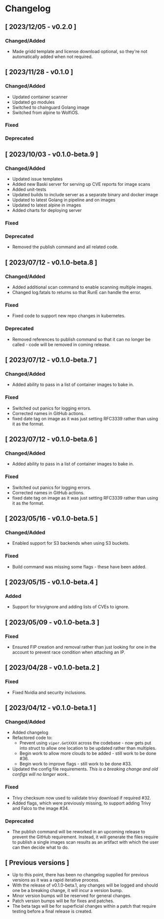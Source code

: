 # Changelog

## [ 2023/12/05 - v0.2.0 ]

### Changed/Added
* Made gridd template and license download optional, so they're not automatically added when not required.

## [ 2023/11/28 - v0.1.0 ]

### Changed/Added
* Updated container scanner
* Updated go modules
* Switched to chainguard Golang image
* Switched from alpine to WolfiOS.

### Fixed

### Deprecated

## [ 2023/10/03 - v0.1.0-beta.9 ]

### Changed/Added

* Updated issue templates
* Added new Baski server for serving up CVE reports for image scans
* Added unit-tests
* Updated builds to include server as a separate binary and docker image
* Updated to latest Golang in pipeline and on images
* Updated to latest alpine in images
* Added charts for deploying server

### Fixed

### Deprecated
* Removed the publish command and all related code.

## [ 2023/07/12 - v0.1.0-beta.8 ]

### Changed/Added

* Added additional scan command to enable scanning multiple images.
* Changed log.fatals to returns so that RunE can handle the error.

### Fixed

* Fixed code to support new repo changes in kubernetes.

### Deprecated

* Removed references to publish command so that it can no longer be called - code will be removed in coming release.

## [ 2023/07/12 - v0.1.0-beta.7 ]

### Changed/Added

* Added ability to pass in a list of container images to bake in.

### Fixed

* Switched out panics for logging errors.
* Corrected names in GitHub actions.
* fixed date tag on image as it was just setting RFC3339 rather than using it as the format.

## [ 2023/07/12 - v0.1.0-beta.6 ]

### Changed/Added

* Added ability to pass in a list of container images to bake in.

### Fixed

* Switched out panics for logging errors.
* Corrected names in GitHub actions.
* fixed date tag on image as it was just setting RFC3339 rather than using it as the format.

## [ 2023/05/16 - v0.1.0-beta.5 ]

### Changed/Added

* Enabled support for S3 backends when using S3 buckets.

### Fixed

* Build command was missing some flags - these have been added.

## [ 2023/05/15 - v0.1.0-beta.4 ]

### Added

* Support for trivyignore and adding lists of CVEs to ignore.

## [ 2023/05/09 - v0.1.0-beta.3 ]

### Fixed

* Ensured FIP creation and removal rather than just looking for one in the account to prevent race condition when
  attaching an IP.

## [ 2023/04/28 - v0.1.0-beta.2 ]

### Fixed

* Fixed Nvidia and security inclusions.

## [ 2023/04/12 - v0.1.0-beta.1 ]

### Changed/Added

* Added changelog
* Refactored code to:
    * Prevent using `viper.GetXXXX` across the codebase - now gets put into struct to allow one location to be updated
      rather than multiples.
    * Begin work to allow more clouds to be added - still work to be done #36.
    * Begin work to improve flags - still work to be done #33.
* Updated the config file requirements. *This is a breaking change and old configs will no longer work.*.

### Fixed

* Trivy checksum now used to validate trivy download if required #32.
* Added flags, which were previously missing, to support adding Trivy and Falco to the image #34.

### Deprecated

* The publish command will be reworked in an upcoming release to prevent the GitHub requirement. Instead, it will
  generate the files require to publish a single images scan results as an artifact with which the user can then decide
  what to do.

## [ Previous versions ]

* Up to this point, there has been no changelog supplied for previous versions as it was a rapid iterative process.
* With the release of v0.1.0-beta.1, any changes will be logged and should one be a breaking change, it will incur a
  version bump.
* Minor version bumps will be reserved for general changes.
* Patch version bumps will be for fixes and patches.
* The beta tags will be for superficial changes within a patch that require testing before a final release is created.
